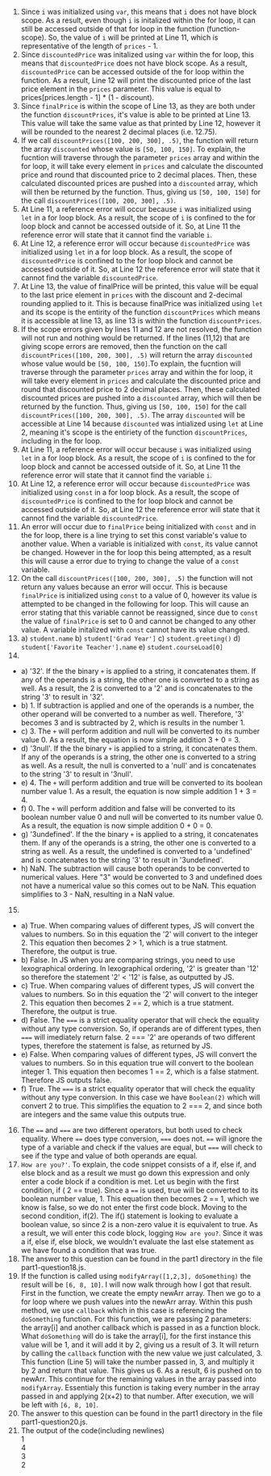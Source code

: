 1) Since `i` was initialized using `var`, this means that `i` does not have block scope. As a result, even though `i` is initalized within the for loop, it can still be accessed outside of that for loop in the function (function-scope). So, the value of `i` will be printed at Line 11, which is representative of the length of `prices` - 1.
2) Since `discountedPrice` was initalized using `var` within the for loop, this means that `discountedPrice` does not have block scope. As a result, `discountedPrice` can be accessed outside of the for loop within the function. As a result, Line 12 will print the discounted price of the last price element in the `prices` parameter. This value is equal to prices[prices.length - 1] * (1 - discount).
3) Since `finalPrice` is within the scope of Line 13, as they are both under the function `discountPrices`, it's value is able to be printed at Line 13. This value will take the same value as that printed by Line 12, however it will be rounded to the nearest 2 decimal places (i.e. 12.75).
4) If we call `discountPrices([100, 200, 300], .5)`, the function will return the array `discounted` whose value is `[50, 100, 150]`. To explain, the fucntion will traverse through the parameter `prices` array and within the for loop, it will take every element in `prices` and calculate the discounted price and round that discounted price to 2 decimal places. Then, these calculated discounted prices are pushed into a `discounted` array, which will then be returned by the function. Thus, giving us `[50, 100, 150]` for the call `discountPrices([100, 200, 300], .5)`.
5) At Line 11, a reference error will occur because `i` was initialized using `let` in a for loop block. As a result, the scope of `i` is confined to the for loop block and cannot be accessed outside of it. So, at Line 11 the reference error will state that it cannot find the variable `i`.
6) At Line 12, a reference error will occur because `discountedPrice` was initialized using `let` in a for loop block. As a result, the scope of `discountedPrice` is confined to the for loop block and cannot be accessed outside of it. So, at Line 12 the reference error will state that it cannot find the variable `discountedPrice`.
7) At Line 13, the value of finalPrice will be printed, this value will be equal to the last price element in `prices` with the discount and 2-decimal rounding applied to it. This is because finalPrice was initialized using `let` and its scope is the entirity of the function `discountPrices` which means it is accessible at line 13, as line 13 is within the function `discountPrices`.
8) If the scope errors given by lines 11 and 12 are not resolved, the function will not run and nothing would be returned. If the lines (11,12) that are giving scope errors are removed, then the function on the call `discountPrices([100, 200, 300], .5)` will return the array `discounted` whose value would be `[50, 100, 150]`.To explain, the fucntion will traverse through the parameter `prices` array and within the for loop, it will take every element in `prices` and calculate the discounted price and round that discounted price to 2 decimal places. Then, these calculated discounted prices are pushed into a `discounted` array, which will then be returned by the function. Thus, giving us `[50, 100, 150]` for the call `discountPrices([100, 200, 300], .5)`. The array `discounted` will be accessible at Line 14 because `discounted` was intialized using `let` at Line 2, meaning it's scope is the entiriety of the function `discountPrices`, including in the for loop. 
9) At Line 11, a reference error will occur because `i` was initialized using `let` in a for loop block. As a result, the scope of `i` is confined to the for loop block and cannot be accessed outside of it. So, at Line 11 the reference error will state that it cannot find the variable `i`.
10) At Line 12, a reference error will occur because `discountedPrice` was initialized using `const` in a for loop block. As a result, the scope of `discountedPrice` is confined to the for loop block and cannot be accessed outside of it. So, at Line 12 the reference error will state that it cannot find the variable `discountedPrice`. 
11) An error will occur due to `finalPrice` being initialized with `const` and in the for loop, there is a line trying to set this const variable's value to another value. When a variable is initialized with `const`, its value cannot be changed. However in the for loop this being attempted, as a result this will cause a error due to trying to change the value of a `const` variable.
12) On the call `discountPrices([100, 200, 300], .5)` the function will not return any values because an error will occur. This is because `finalPrice` is initialized using `const` to a value of 0, however its value is attempted to be changed in the following for loop. This will cause an error stating that this variable cannot be reassigned, since due to `const` the value of  `finalPrice` is set to 0 and cannot be changed to any other value. A variable initalized with `const` cannot have its value changed. 
13) a) `student.name` b) `student['Grad Year']` c) `student.greeting()` d) `student['Favorite Teacher'].name` e) `student.courseLoad[0]`
14) 
* a) '32'. If the the binary `+` is applied to a string, it concatenates them. If any of the operands is a string, the other one is converted to a string as well. As a result, the 2 is converted to a '2' and is concatenates to the string '3' to result in '32'.
* b) 1. If subtraction is applied and one of the operands is a number, the other operand will be converted to a number as well. Therefore, '3' becomes 3 and is subtracted by 2, which is results in the number 1.
* c) 3. The `+` will perform addition and null will be converted to its number value 0. As a result, the equation is now simple addition 3 + 0 = 3.
* d) '3null'. If the the binary `+` is applied to a string, it concatenates them. If any of the operands is a string, the other one is converted to a string as well. As a result, the null is converted to a 'null' and is concatenates to the string '3' to result in '3null'.
* e) 4. The `+` will perform addition and true will be converted to its boolean number value 1. As a result, the equation is now simple addition 1 + 3 = 4.
* f) 0. The `+` will perform addition and false will be converted to its boolean number value 0 and null will be converted to its number value 0. As a result, the equation is now simple addition 0 + 0 = 0.
* g) '3undefined'. If the the binary `+` is applied to a string, it concatenates them. If any of the operands is a string, the other one is converted to a string as well. As a result, the undefined is converted to a 'undefined' and is concatenates to the string '3' to result in '3undefined'.
* h) NaN. The subtraction will cause both operands to be converted to numerical values. Here "3" would be converted to 3 and undefined does not have a numerical value so this comes out to be NaN. This equation simplifies to 3 - NaN, resulting in a NaN value. 
15)
* a) True. When comparing values of different types, JS will convert the values to numbers. So in this equation the '2' will convert to the integer 2. This equation then becomes 2 > 1, which is a true statment. Therefore, the output is true.
* b) False. In JS when you are comparing strings, you need to use lexographical ordering. In lexographical ordering, '2' is greater than '12' so therefore the statement '2' < '12' is false, as outputted by JS.
* c) True. When comparing values of different types, JS will convert the values to numbers. So in this equation the '2' will convert to the integer 2. This equation then becomes 2 == 2, which is a true statment. Therefore, the output is true.
* d) False. The `===` is a strict equality operator that will check the equality without any type conversion. So, if operands are of different types, then `===` will imediately return false. 2 === '2' are operands of two different types, therefore the statement is false, as returned by JS.
* e) False. When comparing values of different types, JS will convert the values to numbers. So in this equation true will convert to the boolean integer 1. This equation then becomes 1 == 2, which is a false statment. Therefore JS outputs false.
* f) True. The `===` is a strict equality operator that will check the equality without any type conversion. In this case we have `Boolean(2)` which will convert 2 to true. This simplifies the equation to 2 === 2, and since both are integers and the same value this outputs true.
16) The `==` and `===` are two different operators, but both used to check equality. Where `==` does type conversion, `===` does not. `==` will ignore the type of a variable and check if the values are equal, but `===` will check to see if the type and value of both operands are equal. 
17) `How are you?'`. To explain, the code snippet consists of a if, else if, and else block and as a result we must go down this expression and only enter a code block if a condition is met. Let us begin with the first condition, if ( 2 == true). Since a `==` is used, true will be converted to its boolean number value, 1. This equation then becomes 2 == 1, which we know is false, so we do not enter the first code block. Moving to the second condition, if(2). The if() statement is looking to evaluate a boolean value, so since 2 is a non-zero value it is equivalent to true. As a result, we will enter this code block, logging `How are you?`. Since it was a if, else if, else block, we wouldn't evaluate the last else statement as we have found a condition that was true.
18) The answer to this question can be found in the part1 directory in the file part1-question18.js.
19) If the function is called using `modifyArray([1,2,3], doSomething)` the result will be `[6, 8, 10]`. I will now walk through how I got that result. First in the function, we create the empty newArr array. Then we go to a for loop where we push values into the newArr array. Within this push method, we use `callback` which in this case is referencing the `doSomething` function. For this function, we are passing 2 parameters: the array[i] and another callback which is passed in as a function block. What `doSomething` will do is take the array[i], for the first instance this value will be 1, and it will add it by 2, giving us a result of 3. It will return by calling the `callback` function with the new value we just calculated, 3. This function (Line 5) will take the number passed in, 3, and multiply it by 2 and return that value. This gives us 6. As a result, 6 is pushed on to newArr. This continue for the remaining values in the array passed into `modifyArray`. Essentialy this function is taking every number in the array passed in and applying 2(x+2) to that number. After execution, we will be left with `[6, 8, 10]`.
20) The answer to this question can be found in the part1 directory in the file part1-question20.js.
21) The output of the code(including newlines)  
    1  
    4  
    3  
    2
